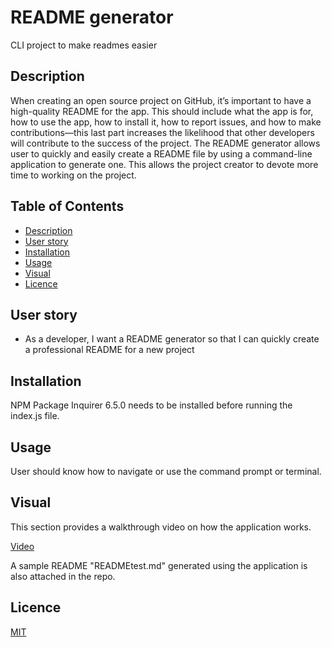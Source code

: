 # README generator
CLI project to make readmes easier

## Description

When creating an open source project on GitHub, it’s important to have a high-quality README for the app. This should include what the app is for, how to use the app, how to install it, how to report issues, and how to make contributions—this last part increases the likelihood that other developers will contribute to the success of the project. The README generator allows user to quickly and easily create a README file by using a command-line application to generate one. This allows the project creator to devote more time to working on the project.

## Table of Contents

- [Description](#description)
- [User story](#user-story)
- [Installation](#installation)
- [Usage](#usage)
- [Visual](#visual)
- [Licence](#licence)

##  User story

* As a developer, I want a README generator so that I can quickly create a professional README for a new project

## Installation

NPM Package Inquirer 6.5.0 needs to be installed before running the index.js file.

## Usage

User should know how to navigate or use the command prompt or terminal.

## Visual

This section provides a walkthrough video on how the application works.

[Video](https://youtu.be/tJTTa79bLmo)

A sample README "READMEtest.md" generated using the application is also attached in the repo.

## Licence

[MIT](https://choosealicense.com/licenses/MIT)